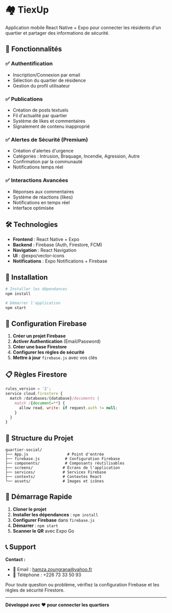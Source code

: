 # 🏘️ TiexUp

Application mobile React Native + Expo pour connecter les résidents d'un quartier et partager des informations de sécurité.

## 🚀 Fonctionnalités

### ✅ **Authentification**
- Inscription/Connexion par email
- Sélection du quartier de résidence
- Gestion du profil utilisateur

### ✅ **Publications**
- Création de posts textuels
- Fil d'actualité par quartier
- Système de likes et commentaires
- Signalement de contenu inapproprié

### ✅ **Alertes de Sécurité** (Premium)
- Création d'alertes d'urgence
- Catégories : Intrusion, Braquage, Incendie, Agression, Autre
- Confirmation par la communauté
- Notifications temps réel

### ✅ **Interactions Avancées**
- Réponses aux commentaires
- Système de réactions (likes)
- Notifications en temps réel
- Interface optimisée

## 🛠️ Technologies

- **Frontend** : React Native + Expo
- **Backend** : Firebase (Auth, Firestore, FCM)
- **Navigation** : React Navigation
- **UI** : @expo/vector-icons
- **Notifications** : Expo Notifications + Firebase

## 📱 Installation

```bash
# Installer les dépendances
npm install

# Démarrer l'application
npm start
```

## 🔧 Configuration Firebase

1. **Créer un projet Firebase**
2. **Activer Authentication** (Email/Password)
3. **Créer une base Firestore**
4. **Configurer les règles de sécurité**
5. **Mettre à jour** `firebase.js` avec vos clés

## 📋 Règles Firestore

```javascript
rules_version = '2';
service cloud.firestore {
  match /databases/{database}/documents {
    match /{document=**} {
      allow read, write: if request.auth != null;
    }
  }
}
```

## 🎯 Structure du Projet

```
quartier-social/
├── App.js                 # Point d'entrée
├── firebase.js           # Configuration Firebase
├── components/           # Composants réutilisables
├── screens/             # Écrans de l'application
├── services/            # Services Firebase
├── contexts/            # Contextes React
└── assets/              # Images et icônes
```

## 🚀 Démarrage Rapide

1. **Cloner le projet**
2. **Installer les dépendances** : `npm install`
3. **Configurer Firebase** dans `firebase.js`
4. **Démarrer** : `npm start`
5. **Scanner le QR** avec Expo Go

## 📞 Support

**Contact :**
- 📧 Email : hamza.zoungrana@yahoo.fr
- 📱 Téléphone : +226 73 33 50 93

Pour toute question ou problème, vérifiez la configuration Firebase et les règles de sécurité Firestore.

---

**Développé avec ❤️ pour connecter les quartiers**